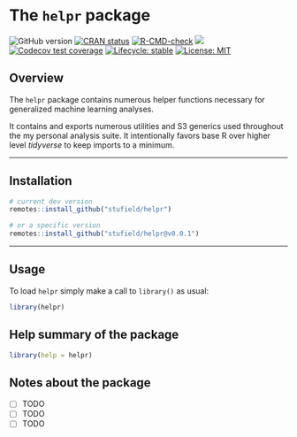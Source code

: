 
<!-- README.md is generated from README.Rmd. Please edit that file -->

# The `helpr` package

<!-- badges: start -->

![GitHub
version](https://img.shields.io/badge/Version-0.0.1-success.svg?style=flat&logo=github)
[![CRAN
status](http://www.r-pkg.org/badges/version/helpr)](https://cran.r-project.org/package=helpr)
[![R-CMD-check](https://github.com/stufield/helpr/workflows/R-CMD-check/badge.svg)](https://github.com/stufield/helpr/actions)
[![](https://cranlogs.r-pkg.org/badges/grand-total/helpr)](https://cran.r-project.org/package=helpr)
[![Codecov test
coverage](https://codecov.io/gh/stufield/helpr/branch/main/graph/badge.svg)](https://app.codecov.io/gh/stufield/helpr?branch=main)
[![Lifecycle:
stable](https://img.shields.io/badge/lifecycle-stable-brightgreen.svg)](https://lifecycle.r-lib.org/articles/stages.html#stable)
[![License:
MIT](https://img.shields.io/badge/License-MIT-blue.svg)](https://choosealicense.com/licenses/mit/)
<!-- badges: end -->

## Overview

The `helpr` package contains numerous helper functions necessary for
generalized machine learning analyses.

It contains and exports numerous utilities and S3 generics used
throughout the my personal analysis suite. It intentionally favors base
R over higher level *tidyverse* to keep imports to a minimum.

------------------------------------------------------------------------

## Installation

``` r
# current dev version
remotes::install_github("stufield/helpr")

# or a specific version
remotes::install_github("stufield/helpr@v0.0.1")
```

------------------------------------------------------------------------

## Usage

To load `helpr` simply make a call to `library()` as usual:

``` r
library(helpr)
```

## Help summary of the package

``` r
library(help = helpr)
```

## Notes about the package

- [ ] TODO
- [ ] TODO
- [ ] TODO
